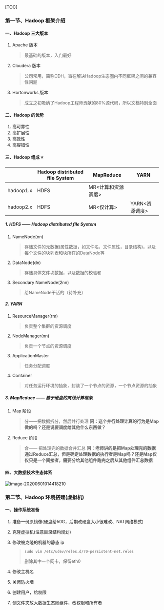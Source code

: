 [TOC]

### 第一节、Hadoop 框架介绍

#### 一、Hadoop 三大版本

1. Apache 版本

    > 最基础的版本，入门最好

2. Cloudera 版本

    > 公司常用，简称CDH，旨在解决Hadoop生态圈内不同框架之间的兼容性问题

3. Hortonworks 版本

    > 成立之初吸纳了Hadoop工程师贡献的80%源代码，所以文档特别全面

#### 二、Hadoop 的优势

1. 高可靠性
2. 高扩展性
3. 高效性
4. 高容错性

#### **三、Hadoop 组成** :star:

|           | Hadoop distributed file System | MapReduce          | YARN           |
| --------- | ------------------------------ | ------------------ | -------------- |
| hadoop1.x | HDFS                           | MR<计算和资源调度> |                |
| hadoop2.x | HDFS                           | MR<仅计算>         | YARN<资源调度> |

##### 1. HDFS —— Hadoop distributed file System

1. NameNode(nn)

    > 存储文件的元数据(属性数据，如文件名，文件属性，目录结构)，以及每个文件的块列表和块所在的DataNode等

2. DataNode(dn)

    > 存储具体文件块数据，以及数据的校验和

3. Secondary NameNode(2nn)

    > 给NameNode干活的（待补充）

##### 2. YARN

1. ResourceManager(rm)

    > 负责整个集群的资源调度

2. NodeManager(nn)

    > 负责一个节点的资源调度

3. ApplicationMaster

    > 任务分配调度

4. Container

    > 对任务运行环境的抽象，封装了一个节点的资源，一个节点资源的抽象

##### 3. MapReduce —— 基于硬盘的离线计算框架

1. Map 阶段

    > 分——把数据拆分，然后并行处理 **问：这个并行处理计算的行为是Map做的吗？还是说要调度给其他什么东西做？**

2. Reduce 阶段

    > 合—— 把处理完的数据合并汇总 **问：老师讲的是把Map处理完的数据通过Reduce汇总，但是确定处理数据的执行者是Map吗？还是Map仅仅只是一个间接者，需要分给其他组件跑完之后从其他组件汇总数据**

#### 四、大数据技术生态体系

![image-20200601014418210](https://i.loli.net/2020/06/01/GAsaJTOxESY41gp.png)

### 第二节、Hadoop 环境搭建(虚拟机)

#### 一、操作系统准备

1.  准备一份原镜像(硬盘给50G，后期改硬盘大小很难改、NAT网络模式)

2.  克隆虚拟机(注意目录结构规划)

3.  修改被克隆的机器的静态 ip

    >   ```shell
    >   sudo vim /etc/udev/reles.d/70-persistent-net.reles
    >   ```
    >
    >   删除其中一个网卡，保留eth0

4.  修改主机名

5.  关闭防火墙

6.  创建用户，给权限

7.  创文件夹放大数据生态圈组件，改权限和所有者